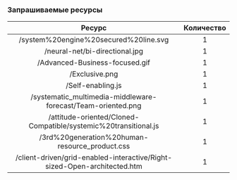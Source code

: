 ### Запрашиваемые ресурсы

| Ресурс | Количество |
| :----: | :----: |
| /system%20engine%20secured%20line.svg | 1 |
| /neural-net/bi-directional.jpg | 1 |
| /Advanced-Business-focused.gif | 1 |
| /Exclusive.png | 1 |
| /Self-enabling.js | 1 |
| /systematic_multimedia-middleware-forecast/Team-oriented.png | 1 |
| /attitude-oriented/Cloned-Compatible/systemic%20transitional.js | 1 |
| /3rd%20generation%20human-resource_product.css | 1 |
| /client-driven/grid-enabled-interactive/Right-sized-Open-architected.htm | 1 |

